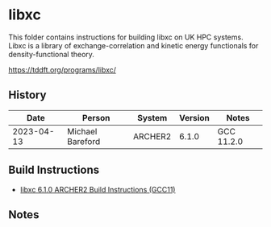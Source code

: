 libxc
=====

This folder contains instructions for building libxc on UK HPC systems.
Libxc is a library of exchange-correlation and kinetic energy functionals for density-functional theory. 

https://tddft.org/programs/libxc/

History
-------

 Date | Person | System | Version | Notes
 ---- | ------ | ------ | ------- | -----
 2023-04-13 | Michael Bareford | ARCHER2 | 6.1.0 | GCC 11.2.0

Build Instructions
------------------

* [libxc 6.1.0 ARCHER2 Build Instructions (GCC11)](build_libxc_6.1.0_archer2_gcc11.md)

Notes
-----

